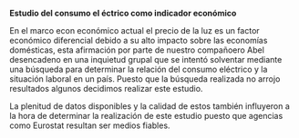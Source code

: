 **Estudio del consumo el éctrico como indicador económico**

En el marco econ económico actual el precio de la luz es un factor económico diferencial debido a su alto impacto sobre las economías domésticas, 
esta afirmación por parte de nuestro compañoero Abel desencadeno en una inquietud grupal que se intentó solventar mediante una búsqueda para determinar
la relación del consumo eléctrico y la situación laboral en un país. Puesto que la búsqueda realizada no arrojo resultados algunos decidimos realizar 
este estudio.

La plenitud de datos disponibles y la calidad de estos también influyeron a la hora de determinar la realización de este estudio puesto que agencias 
como Eurostat resultan ser medios fiables. 
